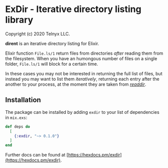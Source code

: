 # ExDir - Iterative directory listing library

Copyright (c) 2020 Telnyx LLC.

**dirent** is an iterative directory listing for Elixir.

Elixir function `File.ls/1` return files from directories _after_ reading them
from the filesystem.  When you have an humongous number of files on a single
folder, `File.ls/1` will block for a certain time.

In these cases you may not be interested in returning the full list of files,
but instead you may want to list them _iteratively_, returning each entry after
the another to your process, at the moment they are taken from
[_readdir_](http://man7.org/linux/man-pages/man3/readdir.3.html).

## Installation

The package can be installed by adding `exdir` to your list of dependencies in
`mix.exs`:

```elixir
def deps do
  [
    {:exdir, "~> 0.1.0"}
  ]
end
```

Further docs can be found at
[https://hexdocs.pm/exdir](https://hexdocs.pm/exdir).
